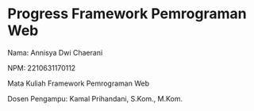 # Progress Framework Pemrograman Web
Nama: Annisya Dwi Chaerani

NPM: 2210631170112

Mata Kuliah Framework Pemrograman Web

Dosen Pengampu: Kamal Prihandani, S.Kom., M.Kom.
